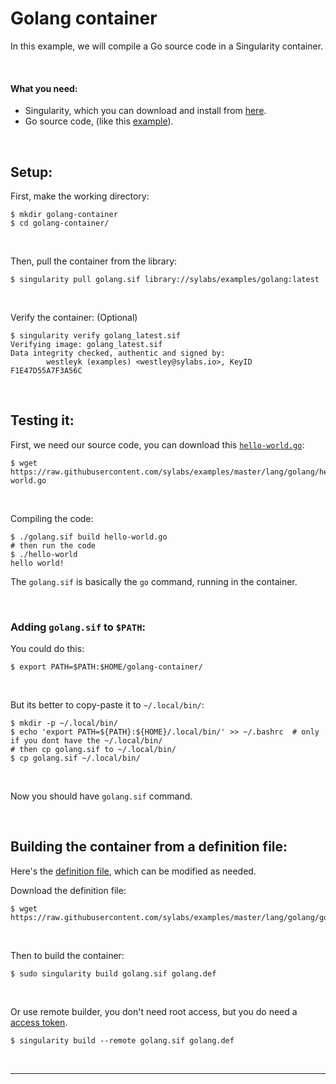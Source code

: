 # Golang container

In this example, we will compile a Go source code in a Singularity container.

<br>


#### What you need:
 - Singularity, which you can download and install from [here](https://github.com/sylabs/singularity).
 - Go source code, (like this [example](https://raw.githubusercontent.com/sylabs/examples/master/lang/golang/hello-world.go)).

<br>



## Setup:

First, make the working directory:

```
$ mkdir golang-container
$ cd golang-container/
```

<br>

Then, pull the container from the library:

```
$ singularity pull golang.sif library://sylabs/examples/golang:latest
```

<br>

Verify the container: (Optional)

```
$ singularity verify golang_latest.sif 
Verifying image: golang_latest.sif
Data integrity checked, authentic and signed by:
        westleyk (examples) <westley@sylabs.io>, KeyID F1E47D55A7F3A56C
```

<br>


## Testing it:

First, we need our source code, you can download this [`hello-world.go`](https://raw.githubusercontent.com/sylabs/examples/master/lang/golang/hello-world.go
):

```
$ wget https://raw.githubusercontent.com/sylabs/examples/master/lang/golang/hello-world.go
```

<br>

Compiling the code:

```
$ ./golang.sif build hello-world.go
# then run the code
$ ./hello-world
hello world!
```

The `golang.sif` is basically the `go` command, running in the container.

<br>

### Adding `golang.sif` to `$PATH`:

You could do this:

```
$ export PATH=$PATH:$HOME/golang-container/
```

<br>

But its better to copy-paste it to `~/.local/bin/`:

```
$ mkdir -p ~/.local/bin/
$ echo 'export PATH=${PATH}:${HOME}/.local/bin/' >> ~/.bashrc  # only if you dont have the ~/.local/bin/
# then cp golang.sif to ~/.local/bin/
$ cp golang.sif ~/.local/bin/
```

<br>

Now you should have `golang.sif` command.

<br>

## Building the container from a definition file:

Here's the [definition file](https://raw.githubusercontent.com/sylabs/examples/master/lang/golang/golang.def), which can be modified as needed.

Download the definition file:

```
$ wget https://raw.githubusercontent.com/sylabs/examples/master/lang/golang/golang.def
```

<br>

Then to build the container:

```
$ sudo singularity build golang.sif golang.def
```

<br>

Or use remote builder, you don't need root access, but you do need a [access token](https://cloud.sylabs.io/auth).

```
$ singularity build --remote golang.sif golang.def
```

<br>

____

<br>


